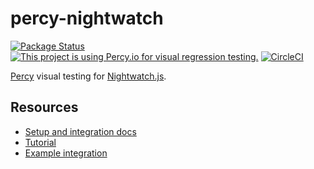 # percy-nightwatch

[![Package Status](https://img.shields.io/npm/v/@percy/nightwatch.svg)](https://www.npmjs.com/package/@percy/nightwatch) [![This project is using Percy.io for visual regression testing.](https://percy.io/static/images/percy-badge.svg)](https://percy.io/percy/percy-nightwatch) [![CircleCI](https://circleci.com/gh/percy/percy-nightwatch.svg?style=svg)](https://circleci.com/gh/percy/percy-nightwatch)

[Percy](https://percy.io) visual testing for [Nightwatch.js](http://nightwatchjs.org).

## Resources

* [Setup and integration docs](https://docs.percy.io/docs/nightwatch)
* [Tutorial](https://docs.percy.io/docs/nightwatch-testing-tutorial)
* [Example integration](https://github.com/percy/example-percy-nightwatch)
